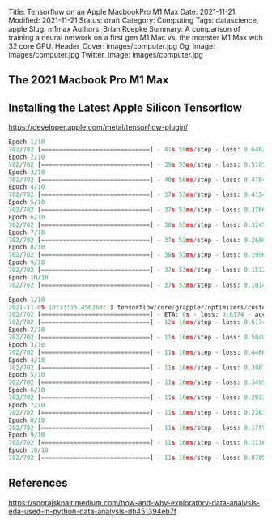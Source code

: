 Title: Tensorflow on an Apple MacbookPro M1 Max
Date: 2021-11-21
Modified: 2021-11-21
Status: draft
Category: Computing
Tags: datascience, apple
Slug: m1max
Authors: Brian Roepke
Summary: A comparison of training a neural network on a first gen M1 Mac vs. the monster M1 Max with 32 core GPU.
Header_Cover: images/computer.jpg
Og_Image: images/computer.jpg
Twitter_Image: images/computer.jpg

## The 2021 Macbook Pro M1 Max


## Installing the Latest Apple Silicon Tensorflow

https://developer.apple.com/metal/tensorflow-plugin/ 


```python
Epoch 1/10
702/702 [==============================] - 41s 59ms/step - loss: 0.6462 - accuracy: 0.6129 - val_loss: 0.5476 - val_accuracy: 0.7166
Epoch 2/10
702/702 [==============================] - 39s 55ms/step - loss: 0.5105 - accuracy: 0.7497 - val_loss: 0.5180 - val_accuracy: 0.7447
Epoch 3/10
702/702 [==============================] - 40s 56ms/step - loss: 0.4704 - accuracy: 0.7751 - val_loss: 0.5368 - val_accuracy: 0.7327
Epoch 4/10
702/702 [==============================] - 37s 53ms/step - loss: 0.4154 - accuracy: 0.8047 - val_loss: 0.4735 - val_accuracy: 0.7856
Epoch 5/10
702/702 [==============================] - 37s 53ms/step - loss: 0.3766 - accuracy: 0.8288 - val_loss: 0.4748 - val_accuracy: 0.7804
Epoch 6/10
702/702 [==============================] - 38s 55ms/step - loss: 0.3245 - accuracy: 0.8573 - val_loss: 0.4900 - val_accuracy: 0.7896
Epoch 7/10
702/702 [==============================] - 37s 52ms/step - loss: 0.2686 - accuracy: 0.8879 - val_loss: 0.5298 - val_accuracy: 0.7828
Epoch 8/10
702/702 [==============================] - 38s 53ms/step - loss: 0.1996 - accuracy: 0.9210 - val_loss: 0.5467 - val_accuracy: 0.7868
Epoch 9/10
702/702 [==============================] - 37s 53ms/step - loss: 0.1512 - accuracy: 0.9440 - val_loss: 0.6506 - val_accuracy: 0.7860
Epoch 10/10
702/702 [==============================] - 37s 53ms/step - loss: 0.1014 - accuracy: 0.9628 - val_loss: 0.7223 - val_accuracy: 0.7820
```












```python
Epoch 1/10
2021-11-05 10:33:15.456260: I tensorflow/core/grappler/optimizers/custom_graph_optimizer_registry.cc:112] Plugin optimizer for device_type GPU is enabled.
702/702 [==============================] - ETA: 0s - loss: 0.6174 - accuracy: 0.64862021-11-05 10:33:26.647448: I tensorflow/core/grappler/optimizers/custom_graph_optimizer_registry.cc:112] Plugin optimizer for device_type GPU is enabled.
702/702 [==============================] - 12s 16ms/step - loss: 0.6174 - accuracy: 0.6486 - val_loss: 0.5341 - val_accuracy: 0.7351
Epoch 2/10
702/702 [==============================] - 11s 16ms/step - loss: 0.5040 - accuracy: 0.7541 - val_loss: 0.5037 - val_accuracy: 0.7539
Epoch 3/10
702/702 [==============================] - 11s 16ms/step - loss: 0.4468 - accuracy: 0.7881 - val_loss: 0.4743 - val_accuracy: 0.7687
Epoch 4/10
702/702 [==============================] - 11s 16ms/step - loss: 0.3987 - accuracy: 0.8176 - val_loss: 0.4686 - val_accuracy: 0.7788
Epoch 5/10
702/702 [==============================] - 11s 16ms/step - loss: 0.3499 - accuracy: 0.8434 - val_loss: 0.4670 - val_accuracy: 0.7828
Epoch 6/10
702/702 [==============================] - 11s 16ms/step - loss: 0.2933 - accuracy: 0.8715 - val_loss: 0.4893 - val_accuracy: 0.7848
Epoch 7/10
702/702 [==============================] - 11s 16ms/step - loss: 0.2361 - accuracy: 0.9009 - val_loss: 0.5265 - val_accuracy: 0.7836
Epoch 8/10
702/702 [==============================] - 11s 16ms/step - loss: 0.1759 - accuracy: 0.9302 - val_loss: 0.5924 - val_accuracy: 0.7852
Epoch 9/10
702/702 [==============================] - 11s 16ms/step - loss: 0.1116 - accuracy: 0.9587 - val_loss: 0.6581 - val_accuracy: 0.7804
Epoch 10/10
702/702 [==============================] - 11s 16ms/step - loss: 0.0705 - accuracy: 0.9771 - val_loss: 0.7531 - val_accuracy: 0.7912
```




## References

https://soorajsknair.medium.com/how-and-why-exploratory-data-analysis-eda-used-in-python-data-analysis-db451394eb7f
